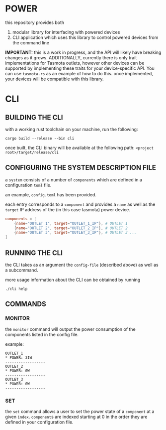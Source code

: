 # POWER
this repository provides both 
1. modular library for interfacing with powered devices
2. CLI application which uses this library to control powered devices from the command line

**IMPORTANT:** this is a work in progress, and the API will likely have breaking changes as it grows. ADDITIONALLY, currently there is only trait implementations for Tasmota outlets, however other devices can be supported by implementing these traits for your device-specific API. You can use `tasmota.rs` as an example of how to do this. once implemented, your devices will be compatible with this library. 

# CLI
## BUILDING THE CLI
with a working rust toolchain on your machine, run the following: 

`cargo build --release --bin cli`

once built, the CLI binary will be available at the following path: 
`<project root>/target/release/cli`

## CONFIGURING THE SYSTEM DESCRIPTION FILE
a `system` consists of a number of `components` which are defined in a configuration `toml` file. 

an example, `config.toml` has been provided. 

each entry corresponds to a `component` and provides a `name` as well as the `target` IP address of the (in this case tasmota) power device. 

```toml
components = [
    {name="OUTLET 1", target="OUTLET_1_IP"}, # OUTLET 1
    {name="OUTLET 2", target="OUTLET_2_IP"}, # OUTLET 2
    {name="OUTLET 3", target="OUTLET_3_IP"}, # OUTLET 3 ...
]
```

## RUNNING THE CLI
the CLI takes as an argument the `config-file` (described above) as well as a subcommand. 

more usage information about the CLI can be obtained by running

`./cli help`

## COMMANDS
### MONITOR
the `monitor` command will output the power consumption of the components listed in the config file. 

example: 
```log
OUTLET_1
* POWER: 31W
------------------
OUTLET_2
* POWER: 0W
------------------
OUTLET_3
* POWER: 0W
------------------
```

### SET
the `set` command allows a user to set the power state of a `component` at a given `index`. `component`s are indexed starting at 0 in the order they are defined in your configuration file. 